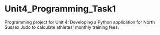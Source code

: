 # Unit4_Programming_Task1
Programming project for Unit 4: Developing a Python application for North Sussex Judo to calculate athletes' monthly training fees.
